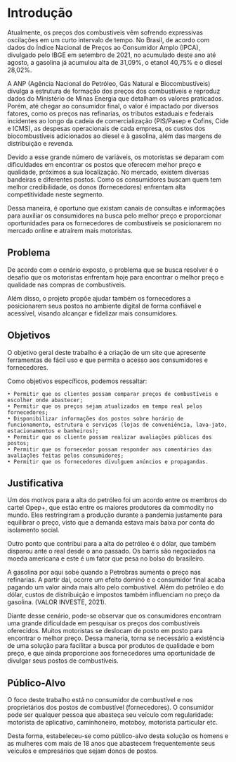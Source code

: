 # Introdução
Atualmente, os preços dos combustíveis vêm sofrendo expressivas oscilações em um curto intervalo de tempo. No Brasil, de acordo com dados do Índice Nacional de Preços ao Consumidor Amplo (IPCA), divulgado pelo IBGE em setembro de 2021, no acumulado deste ano até agosto, a gasolina já acumulou alta de 31,09%, o etanol 40,75% e o diesel 28,02%.

A ANP (Agência Nacional do Petróleo, Gás Natural e Biocombustíveis) divulga a estrutura de formação dos preços dos combustíveis e reproduz dados do Ministério de Minas Energia que detalham os valores praticados. Porém, até chegar ao consumidor final, o valor é impactado por diversos fatores, como os preços nas refinarias, os tributos estaduais e federais incidentes ao longo da cadeia de comercialização (PIS/Pasep e Cofins, Cide e ICMS), as despesas operacionais de cada empresa, os custos dos biocombustíveis adicionados ao diesel e à gasolina, além das margens de distribuição e revenda.

Devido a esse grande número de variáveis, os motoristas se deparam com dificuldades em encontrar os postos que oferecem melhor preço e qualidade, próximos a sua localização. No mercado, existem diversas bandeiras e diferentes postos. Como os consumidores buscam quem tem melhor credibilidade, os donos (fornecedores) enfrentam alta competitividade neste segmento.

Dessa maneira, é oportuno que existam canais de consultas e informações para auxiliar os consumidores na busca pelo melhor preço e proporcionar oportunidades para os fornecedores de combustíveis se posicionarem no mercado online e atraírem mais motoristas.


## Problema
De acordo com o cenário exposto, o problema que se busca resolver é o desafio que os motoristas enfrentam hoje para encontrar o melhor preço e qualidade nas compras de combustíveis.

Além disso, o projeto propõe ajudar também os fornecedores a posicionarem seus postos no ambiente digital de forma confiável e acessível, visando alcançar e fidelizar mais consumidores.


## Objetivos
O objetivo geral deste trabalho é a criação de um site que apresente ferramentas de fácil uso e que permita o acesso aos consumidores e fornecedores.

Como objetivos específicos, podemos ressaltar:

    • Permitir que os clientes possam comparar preços de combustíveis e escolher onde abastecer;
    • Permitir que os preços sejam atualizados em tempo real pelos fornecedores;
    • Disponibilizar informações dos postos sobre horário de funcionamento, estrutura e serviços (lojas de conveniência, lava-jato, estacionamentos e banheiros);
    • Permitir que os cliente possam realizar avaliações públicas dos postos;
    • Permitir que os fornecedor possam responder aos comentários das avaliações feitas pelos consumidores;
    • Permitir que os fornecedores divulguem anúncios e propagandas.


## Justificativa

Um dos motivos para a alta do petróleo foi um acordo entre os membros do cartel Opep+, que estão entre os maiores produtores da commodity no mundo. Eles restringiram a produção durante a pandemia justamente para equilibrar o preço, visto que a demanda estava mais baixa por conta do isolamento social.

Outro ponto que contribui para a alta do petróleo é o dólar, que também disparou ante o real desde o ano passado. Os barris são negociados na moeda americana e este é um fator que pesa no bolso do brasileiro.

A gasolina por aqui sobe quando a Petrobras aumenta o preço nas refinarias. A partir daí, ocorre um efeito dominó e o consumidor final acaba pagando um valor ainda mais alto pelo combustível. Além do petróleo e do dólar, custos de distribuição e impostos também influenciam no preço da gasolina.  (VALOR INVESTE, 2021).

Diante desse cenário, pode-se observar que os consumidores encontram uma grande dificuldade em pesquisar os preços dos combustíveis oferecidos. Muitos motoristas se deslocam de posto em posto para encontrar o melhor preço. Dessa maneria, torna se necessário a existência de uma solução para facilitar a busca por produtos de qualidade e bom preço, e que ainda proporcione aos fornecedores uma oportunidade de divulgar seus postos de combustíveis.


## Público-Alvo

O foco deste trabalho está no consumidor de combustível e nos proprietários dos postos de combustível (fornecedores).
O consumidor pode ser qualquer pessoa que abasteça seu veículo com regularidade: motorista de aplicativo, caminhoneiro, motoboy, motorista particular etc.

Desta forma, estabeleceu-se como público-alvo desta solução os homens e as mulheres com mais de 18 anos que abastecem frequentemente seus veículos e empresários que sejam donos de postos.

